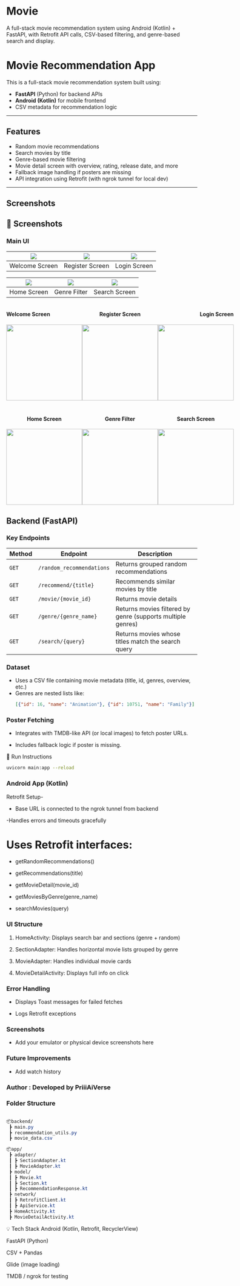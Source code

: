 # Movie
A full-stack movie recommendation system using Android (Kotlin) + FastAPI, with Retrofit API calls, CSV-based filtering, and genre-based search and display.

#  Movie Recommendation App

This is a full-stack movie recommendation system built using:
-  **FastAPI** (Python) for backend APIs
-  **Android (Kotlin)** for mobile frontend
-  CSV metadata for recommendation logic

---

##  Features

-  Random movie recommendations
-  Search movies by title
-  Genre-based movie filtering
-  Movie detail screen with overview, rating, release date, and more
-  Fallback image handling if posters are missing
-  API integration using Retrofit (with ngrok tunnel for local dev)

---

##  Screenshots

## 📸 Screenshots

### Main UI

| ![](ScreenShorts/02.jpg) | ![](ScreenShorts/04.jpg) | ![](ScreenShorts/03.jpg) |
|---------------------------|---------------------------|---------------------------|
| Welcome Screen            | Register Screen           | Login Screen              |

| ![](ScreenShorts/05.jpg) | ![](ScreenShorts/06.jpg) | ![](ScreenShorts/07.jpg) |
|---------------------------|---------------------------|---------------------------|
| Home Screen               | Genre Filter              | Search Screen             |

<!-- Row 1 -->
<div style="display: flex; justify-content: space-around; align-items: center;">
  <div style="text-align: left;">
    <h4> Welcome Screen </h4>
    <img src="ScreenShorts/02.jpg" width="200"/>
  </div>
  <div style="text-align: center;">
    <h4> Register Screen </h4>
    <img src="ScreenShorts/04.jpg" width="200"/>
  </div>
  <div style="text-align: right;">
    <h4> Login Screen </h4>
    <img src="ScreenShorts/03.jpg" width="200"/>
  </div>
</div>

<!-- Row 2 -->
<div style="margin-top: 20px; display: flex; justify-content: space-around; align-items: center;">
  <div style="text-align: center;">
    <h4> Home Screen </h4>
    <img src="ScreenShorts/05.jpg" width="200"/>
  </div>
  <div style="text-align: center;">
    <h4> Genre Filter </h4>
    <img src="ScreenShorts/06.jpg" width="200"/>
  </div>
  <div style="text-align: center;">
    <h4> Search Screen </h4>
    <img src="ScreenShorts/07.jpg" width="200"/>
  </div>
</div>


##  Backend (FastAPI)

###  Key Endpoints

| Method | Endpoint | Description |
|--------|----------|-------------|
| `GET`  | `/random_recommendations` | Returns grouped random recommendations |
| `GET`  | `/recommend/{title}` | Recommends similar movies by title |
| `GET`  | `/movie/{movie_id}` | Returns movie details |
| `GET`  | `/genre/{genre_name}` | Returns movies filtered by genre (supports multiple genres) |
| `GET`  | `/search/{query}` | Returns movies whose titles match the search query |

###  Dataset
- Uses a CSV file containing movie metadata (title, id, genres, overview, etc.)
- Genres are nested lists like:
  ```json
  [{"id": 16, "name": "Animation"}, {"id": 10751, "name": "Family"}]

  ```
  
### Poster Fetching
- Integrates with TMDB-like API (or local images) to fetch poster URLs.

- Includes fallback logic if poster is missing.

🔧 Run Instructions

```bash
uvicorn main:app --reload
```

### Android App (Kotlin)
 Retrofit Setup- 
- Base URL is connected to the ngrok tunnel from backend

-Handles errors and timeouts gracefully

# Uses Retrofit interfaces:

- getRandomRecommendations()

- getRecommendations(title)

- getMovieDetail(movie_id)

- getMoviesByGenre(genre_name)

- searchMovies(query)

###  UI Structure
1. HomeActivity: Displays search bar and sections (genre + random)

2. SectionAdapter: Handles horizontal movie lists grouped by genre

3. MovieAdapter: Handles individual movie cards

4. MovieDetailActivity: Displays full info on click

###  Error Handling
- Displays Toast messages for failed fetches

- Logs Retrofit exceptions

### Screenshots
- Add your emulator or physical device screenshots here

### Future Improvements
- Add watch history


### Author  : Developed by PriiiAiVerse

 
 ### Folder Structure
```css

📦backend/
 ┣ main.py
 ┣ recommendation_utils.py
 ┣ movie_data.csv

📦app/
 ┣ adapter/
 ┃ ┣ SectionAdapter.kt
 ┃ ┣ MovieAdapter.kt
 ┣ model/
 ┃ ┣ Movie.kt
 ┃ ┣ Section.kt
 ┃ ┣ RecommendationResponse.kt
 ┣ network/
 ┃ ┣ RetrofitClient.kt
 ┃ ┣ ApiService.kt
 ┣ HomeActivity.kt
 ┣ MovieDetailActivity.kt

```
💡 Tech Stack
Android (Kotlin, Retrofit, RecyclerView)

FastAPI (Python)

CSV + Pandas

Glide (image loading)

TMDB / ngrok for testing

